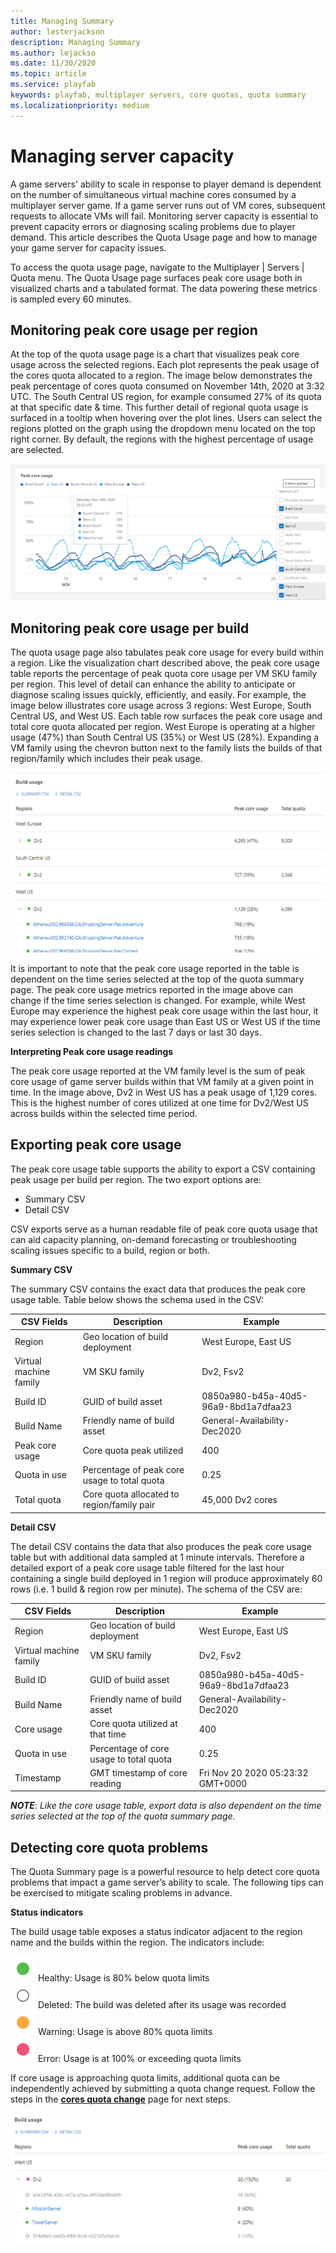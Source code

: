 ```yaml
---
title: Managing Summary
author: lesterjackson
description: Managing Summary
ms.author: lejackso
ms.date: 11/30/2020
ms.topic: article
ms.service: playfab
keywords: playfab, multiplayer servers, core quotas, quota summary
ms.localizationpriority: medium
---
```


# Managing server capacity

A game servers' ability to scale in response to player demand is dependent on the number of simultaneous virtual machine cores consumed by a multiplayer server game.  If a game server runs out of VM cores, subsequent requests to allocate VMs will fail.  Monitoring server capacity is essential to prevent capacity errors or diagnosing scaling problems due to player demand.  This article describes the Quota Usage page and how to manage your game server for capacity issues.

To access the quota usage page, navigate to the Multiplayer | Servers | Quota menu.   The Quota Usage page surfaces peak core usage both in visualized charts and a tabulated format. The data powering these metrics is sampled every 60 minutes.

## Monitoring peak core usage per region

At the top of the quota usage page is a chart that visualizes peak core usage across the selected regions.  Each plot  represents the peak usage of the cores quota allocated to a region.  The image below demonstrates the peak percentage of cores quota consumed on November 14th, 2020 at 3:32 UTC.  The South Central US region, for example consumed 27% of its quota at that specific date & time.  This further detail of regional quota usage is surfaced in a tooltip when hovering over the plot lines. Users can select the regions plotted on the graph using the dropdown menu located on the top right corner. By default, the regions with the highest percentage of usage are selected.

![Quota Summary Region](media/quota-summary-peak_core_usage_region.png)

## Monitoring peak core usage per build

The quota usage page also tabulates peak core usage for every build within a region.  Like the visualization chart described above, the peak core usage table reports the percentage of peak quota core usage per VM SKU family per region.  This level of detail can enhance the ability to anticipate or diagnose scaling issues quickly, efficiently, and easily.  For example, the image below illustrates core usage across 3 regions: West Europe, South Central US, and West US.  Each table row surfaces the peak core usage and total core quota allocated per region.  West Europe is operating at a higher usage (47%) than South Central US (35%) or West US (28%).  Expanding a VM family using the chevron button next to the family lists the builds of that region/family which includes their peak usage.

![Quota Summary Build](media/quota-summary-peak_core_usage_build.png)

It is important to note that the peak core usage reported in the table is dependent on the time series selected at the top of the quota summary page.  The peak core usage metrics reported in the image above can change if the time series selection is changed.  For example, while West Europe may experience the highest peak core usage within the last hour, it may experience lower peak core usage than East US or West US if the time series selection is changed to the last 7 days or last 30 days.

**Interpreting Peak core usage readings**

The peak core usage reported at the VM family level is the sum of peak core usage of game server builds within that VM family at a given point in time.  In the image above, Dv2 in West US has a peak usage of 1,129 cores. This is the  highest number of cores utilized at one time for Dv2/West US across builds within the selected time period.  

## Exporting peak core usage

The peak core usage table supports the ability to export a CSV containing peak usage per build per region.  The two export options are:

* Summary CSV
* Detail CSV

CSV exports serve as a human readable file of peak core quota usage that can aid capacity planning, on-demand forecasting or troubleshooting scaling issues specific to a build, region or both.  

__Summary CSV__

The summary CSV contains the exact data that produces the peak core usage table.  Table below shows the schema used in the CSV:

CSV Fields | Description | Example
------------ | ------------- | -------------
Region | Geo location of build deployment | West Europe, East US
Virtual machine family | VM SKU family| Dv2, Fsv2
Build ID | GUID of build asset| 0850a980-b45a-40d5-96a9-8bd1a7dfaa23
Build Name | Friendly name of build asset | General-Availability-Dec2020
Peak core usage | Core quota peak utilized | 400
Quota in use | Percentage of peak core usage to total quota | 0.25
Total quota | Core quota allocated to region/family pair | 45,000 Dv2 cores

__Detail CSV__

The detail CSV contains the data that also produces the peak core usage table but with additional data sampled at 1 minute intervals.  Therefore a detailed export of a peak core usage table filtered for the last  hour containing a single build deployed in 1 region will produce approximately 60 rows (i.e. 1 build & region row per minute).  The schema of the CSV are:

CSV Fields | Description | Example
------------ | ------------- | -------------
Region | Geo location of build deployment | West Europe, East US
Virtual machine family | VM SKU family| Dv2, Fsv2
Build ID | GUID of build asset| 0850a980-b45a-40d5-96a9-8bd1a7dfaa23
Build Name | Friendly name of build asset | General-Availability-Dec2020
Core usage | Core quota utilized at that time | 400
Quota in use | Percentage of core usage to total quota | 0.25
Timestamp| GMT timestamp of core reading | Fri Nov 20 2020 05:23:32 GMT+0000

***NOTE***:  *Like the core usage table, export data is also dependent on the time series selected at the top of the quota summary page.*  

## Detecting core quota problems 

The Quota Summary page is a powerful resource to help detect core quota problems that impact a game server’s ability to scale.  The following tips can be exercised to mitigate scaling problems in advance.

**Status indicators**

The build usage table exposes a status indicator adjacent to the region name and the builds within the region.  The indicators include:

![Healthy](media/buildstatus_healthy.svg "Healthy") Healthy: Usage is 80% below quota limits<br>
![Deleted](media/buildstatus_deleted.svg "Deleted") Deleted: The build was deleted after its usage was recorded<br>
![Approaching](media/buildstatus_approaching-quota.svg "Approaching quota limits:") Warning: Usage is above 80% quota limits<br>
![Exceeding](media/buildstatus_at-or-exceeding-quota.svg "Exceeding quota limits") Error: Usage is at 100% or exceeding quota limits<br>

If core usage is approaching quota limits, additional quota can be independently achieved by submitting a quota change request.  Follow the steps in the [**cores quota change**](quota-changes.md) page for next steps.

![Quota Summary Build_Peak](media/quota-summary-peak_core_usage_status.png)
